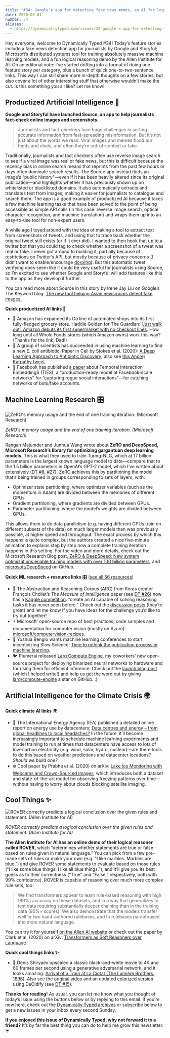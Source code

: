 ```yaml
---
title: "#34: Google's app for detecting fake news memes, an AI for logical reasoning, and Microsoft's library for training trillion-parameter models "
date: 2020-03-01
number: 34
aliases:
  - https://dynamicallytyped.com/issues/34-google-s-app-for-detecting-fake-news-memes-an-ai-for-logical-reasoning-and-microsoft-s-library-for-training-trillion-parameter-models-227577
---
```


Hey everyone, welcome to Dynamically Typed #34!
Today’s feature stories include a fake news detection app for journalists by Google and Storyful; Microsoft’s distributed systems tool for training absolutely massive machine learning models; and a fun logical reasoning demo by the Allen Institute for AI.
On an editorial note: I’ve started drifting into a format of doing one feature story per category, plus a bunch of quick one-to-two-sentence links.
This way I can still share more in-depth thoughts on a few stories, but also cover a lot of other interesting stuff that otherwise wouldn’t make the cut.
Is this something you all like?
Let me know!

## Productized Artificial Intelligence 🔌

**Google and Storyful have launched Source, an app to help journalists fact-check online images and screenshots.**

> Journalists and fact-checkers face huge challenges in sorting accurate information from fast-spreading misinformation.
> But it’s not just about the words we read.
> Viral images and memes flood our feeds and chats, and often they’re out-of-context or fake.

Traditionally, journalists and fact checkers often use reverse image search to see if a viral image was real or fake news, but this is difficult because the recency bias in online search means that reprints from the past few hours or days often dominate search results.
The Source app instead finds an image’s “public history"—even if it has been heavily altered since its original publication—and highlights whether it has previously shown up on whitelisted or blacklisted domains.
It also automatically extracts and translates text from images, making it easier for journalists to catalogue and search them.
The app is a good example of productized AI because it takes a few machine learning tasks that have been solved to the point of being accessible as simple API calls (in this case: reverse image search, optical character recognition, and machine translation) and wraps them up into an easy-to-use tool for non-expert users.

A while ago I toyed around with the idea of making a tool to extract text from screenshots of tweets, and using that to trace back whether the original tweet still exists (or if it ever did).
I wanted to then hook that up to a twitter bot that you could tag to check whether a screenshot of a tweet was real or fake.
I never got around to building it, partially because of restrictions on Twitter’s API, but mostly because of privacy concerns (I didn’t want to enable/encourage [doxxing](https://en.wikipedia.org/wiki/Doxing?utm_campaign=Dynamically%20Typed&utm_medium=email&utm_source=Revue%20newsletter)).
But this automatic tweet verifying does seem like it could be very useful for journalists using Source, so I’m excited to see whether Google and Storyful will add features like this to the app as they develop it further.

You can read more about Source in this story by Irene Jay Liu on Google’s The Keyword blog: [The new tool helping Asian newsrooms detect fake images.](https://www.blog.google/around-the-globe/google-asia/new-tool-helping-asian-newsrooms-detect-fake-images/?utm_campaign=Dynamically%20Typed&utm_medium=email&utm_source=Revue%20newsletter)

**Quick productized AI links 🔌**

* 🥦 Amazon has expanded its Go line of automated shops into its first fully-fledged grocery store. Haddie Golden for The Guardian: [‘Just walk out’: Amazon debuts its first supermarket with no checkout lines](https://www.theguardian.com/us-news/2020/feb/25/amazon-go-grocery-supermarket-seattle-technology?utm_campaign=Dynamically%20Typed&utm_medium=email&utm_source=Revue%20newsletter). How long until all Whole Foods stores (which Amazon owns) work this way? (Thanks for the link, Dad!)
* 🧫 A group of scientists has succeeded in using machine learning to find a new E. coli antibiotic. Paper in Cell by Stokes et al. (2020): [A Deep Learning Approach to Antibiotic Discovery](https://www.cell.com/cell/fulltext/S0092-8674\(20\)30102-1?utm_campaign=Dynamically%20Typed&utm_medium=email&utm_source=Revue%20newsletter); also see [this Andrej Karpathy tweet](https://twitter.com/karpathy/status/1231707127300812800?utm_campaign=Dynamically%20Typed&utm_medium=email&utm_source=Revue%20newsletter).
* 🤖 Facebook has published [a paper](https://arxiv.org/abs/2002.07917?utm_campaign=Dynamically%20Typed&utm_medium=email&utm_source=Revue%20newsletter) about Temporal Interaction EmbeddingS (TIES), a “production-ready model at Facebook-scale networks” for “capturing rogue social interactions"—for catching networks of bots/fake accounts.

## Machine Learning Research 🎛

![ZeRO's memory usage and the end of one training iteration. (Microsoft Research)](https://s3.amazonaws.com/revue/items/images/005/617/184/mail/49d3dfaf7836b8749203a6d37e684f88.png?1583016448)

_ZeRO's memory usage and the end of one training iteration. (Microsoft Research)_

Rangan Majumder and Junhua Wang wrote about **ZeRO and DeepSpeed, Microsoft Research’s library for optimizing gargantuan deep learning models.**
This is what they used to train Turing-NLG, which at 17 billion parameters is the largest known language model to date—compare that to the 1.5 billion parameters in OpenAI’s GPT-2 model, which I’ve written about extensively ([DT #8](https://dynamicallytyped.com/issues/8-should-openai-open-source-their-impressive-new-language-model-161119?utm_campaign=Dynamically%20Typed&utm_medium=email&utm_source=Revue%20newsletter), [#27](https://dynamicallytyped.com/issues/27-google-s-teachable-machine-2-0-openai-s-gpt-2-xl-and-capturing-solar-energy-with-ai-209719?utm_campaign=Dynamically%20Typed&utm_medium=email&utm_source=Revue%20newsletter)).
ZeRO achieves this by partitioning the model that’s being trained in groups corresponding to sets of layers, with:

* Optimizer state partitioning, where optimizer variables (such as the momentum in Adam) are divided between the memories of different GPUs
* Gradient partitioning, where gradients are divided between GPUs.
* Parameter partitioning, where the model’s weights are divided between GPUs.

This allows them to do data parallelism (e.g.
having different GPUs train on different subsets of the data) on much larger models than was previously possible, at higher speed and throughput.
The exact process by which this happens is quite complex, but the authors created a nice five-minute animation to explains step by step how a complete training iteration happens in this setting.
For the video and more details, check out the Microsoft Research Blog post, [ZeRO & DeepSpeed: New system optimizations enable training models with over 100 billion parameters](https://www.microsoft.com/en-us/research/blog/zero-deepspeed-new-system-optimizations-enable-training-models-with-over-100-billion-parameters/?utm_campaign=Dynamically%20Typed&utm_medium=email&utm_source=Revue%20newsletter), and [microsoft/DeepSpeed](https://github.com/microsoft/DeepSpeed?utm_campaign=Dynamically%20Typed&utm_medium=email&utm_source=Revue%20newsletter) on GitHub.

**Quick ML research + resource links** 🎛 ([see all 56 resources](https://www.notion.so/adab36fecaea4306880898f41dcb9cb3?utm_campaign=Dynamically%20Typed&utm_medium=email&utm_source=Revue%20newsletter&v=cb3a74562c914234ac171931dad6c2e4))

* 🧩 The Abstraction and Reasoning Corpus (ARC) from Keras creator François Chollet’s _The Measure of Intelligence_ paper (see [DT #26](https://dynamicallytyped.com/issues/26-chollet-s-measure-of-intelligence-and-bert-in-google-search-207148?utm_campaign=Dynamically%20Typed&utm_medium=email&utm_source=Revue%20newsletter)) now has a [Kaggle competition](https://www.kaggle.com/c/abstraction-and-reasoning-challenge/overview?utm_campaign=Dynamically%20Typed&utm_medium=email&utm_source=Revue%20newsletter): “create an AI capable of solving reasoning tasks it has never seen before.” Check out the [discussion posts](https://www.kaggle.com/c/abstraction-and-reasoning-challenge/discussion?utm_campaign=Dynamically%20Typed&utm_medium=email&utm_source=Revue%20newsletter) (they’re great) and let me know if you have ideas for the challenge you’d like to try out together!
* ⚡️ Microsoft’ open-source repo of best practices, code samples and documentation for computer vision (mostly on Azure): [microsoft/computervision-recipes](https://github.com/microsoft/computervision-recipes?utm_campaign=Dynamically%20Typed&utm_medium=email&utm_source=Revue%20newsletter).
* 🤔 Yoshua Bengio wants machine learning conferences to start incentivizing Slow Science: [Time to rethink the publication process in machine learning](https://yoshuabengio.org/2020/02/26/time-to-rethink-the-publication-process-in-machine-learning/?utm_campaign=Dynamically%20Typed&utm_medium=email&utm_source=Revue%20newsletter).
* 🐦 Plumerai released [Larq Compute Engine](https://docs.larq.dev/compute-engine/?utm_campaign=Dynamically%20Typed&utm_medium=email&utm_source=Revue%20newsletter), my coworkers’ new open-source project for deploying binarized neural networks to hardware and for using them for efficient inference. Check out the [launch blog post](https://blog.larq.dev/2020/02/announcing-larq-compute-engine/?utm_campaign=Dynamically%20Typed&utm_medium=email&utm_source=Revue%20newsletter) (which I helped write!) and help us get the word out by giving [larq/compute-engine](https://github.com/larq/compute-engine?utm_campaign=Dynamically%20Typed&utm_medium=email&utm_source=Revue%20newsletter) a star on GitHub. :)

## Artificial Intelligence for the Climate Crisis 🌍

**Quick climate AI links** 🌍

* 🔌 The International Energy Agency (IEA) published a detailed online report on energy use by datacenters; [Data centres and energy – from global headlines to local headaches?](https://www.iea.org/commentaries/data-centres-and-energy-from-global-headlines-to-local-headaches?utm_campaign=Dynamically%20Typed&utm_medium=email&utm_source=Revue%20newsletter) In the future, it’ll become increasingly important to schedule machine learning experiments and model training to run at times that datacenters have access to lots of low-carbon electricity (e.g. wind, solar, hydro, nuclear)—are there tools to do this based on weather predictions and datacenter locations? _Should we build one?_
* ❄️ Cool paper by Prabha et al. (2020) on arXiv: [Lake Ice Monitoring with Webcams and Crowd-Sourced Images](https://arxiv.org/abs/2002.07875?utm_campaign=Dynamically%20Typed&utm_medium=email&utm_source=Revue%20newsletter), which introduces both a dataset and state-of-the-art model for observing freezing patterns over time—without having to worry about clouds blocking satellite imaging.

## Cool Things ✨

![ROVER correctly predicts a logical conclusion over the given rules and statement. (Allen Institute for AI)](https://s3.amazonaws.com/revue/items/images/005/618/119/mail/56497bccf0831a453f1bd191f47f5143.png?1583057233)

_ROVER correctly predicts a logical conclusion over the given rules and statement. (Allen Institute for AI)_

**The Allen Institute for AI has an online demo of their logical reasoner called ROVER,** which “determines whether statements are true or false based on rules given in natural language.” You can pick from a few pre-made sets of rules or make your own (e.g.
“I like marbles.
Marbles are blue.”) and give ROVER some statements to evaluate based on those rules (“I like some blue things.
I like all blue things.”), and it’ll give you its best guess as to their correctness (“True” and “False,” respectively, both with 99% confidence).
ROVER is capable of reasoning over much more complex rule sets, too:

> We find transformers appear to learn rule-based reasoning with high (99%) accuracy on these datasets, and in a way that generalizes to test data requiring substantially deeper chaining than in the training data (95%+ scores).
> We also demonstrate that the models transfer well to two hand-authored rulebases, and to rulebases paraphrased into more natural language.

You can try it for yourself [on the Allen AI website](https://rule-reasoning.apps.allenai.org/?utm_campaign=Dynamically%20Typed&utm_medium=email&utm_source=Revue%20newsletter) or check out the paper by Clark et al.
(2020) on arXiv: [Transformers as Soft Reasoners over Language](https://arxiv.org/abs/2002.05867?utm_campaign=Dynamically%20Typed&utm_medium=email&utm_source=Revue%20newsletter).

**Quick cool things links ✨**

* 🎥 Denis Shiryaev upscaled a classic black-and-white movie to 4K and 60 frames per second using a generative adversarial network, and it looks amazing: [Arrival of a Train at La Ciotat (The Lumière Brothers, 1896)](https://www.youtube.com/watch?feature=youtu.be&utm_campaign=Dynamically%20Typed&utm_medium=email&utm_source=Revue%20newsletter&v=3RYNThid23g). Also see the [original video](https://www.youtube.com/watch?utm_campaign=Dynamically%20Typed&utm_medium=email&utm_source=Revue%20newsletter&v=MT-70ni4Ddo) and an updated [colorized version](https://www.youtube.com/watch?utm_campaign=Dynamically%20Typed&utm_medium=email&utm_source=Revue%20newsletter&v=EqbOhqXHL7E) using DeOldify (see [DT #15](https://dynamicallytyped.com/issues/15-neural-avatars-ai-on-the-edge-and-apple-s-new-create-ml-app-180967?utm_campaign=Dynamically%20Typed&utm_medium=email&utm_source=Revue%20newsletter)).

**Thanks for reading!**
As usual, you can let me know what you thought of today’s issue using the buttons below or by replying to this email.
If you’re new here, check out the [Dynamically Typed archives](https://dynamicallytyped.com/?utm_campaign=Dynamically%20Typed&utm_medium=email&utm_source=Revue%20newsletter) or subscribe below to get a new issues in your inbox every second Sunday.

**If you enjoyed this issue of Dynamically Typed, why not forward it to a friend?**
It’s by far the best thing you can do to help me grow this newsletter.
☔️